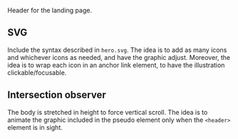 Header for the landing page.

## SVG

Include the syntax described in `hero.svg`. The idea is to add as many icons and whichever icons as needed, and have the graphic adjust. Moreover, the idea is to wrap each icon in an anchor link element, to have the illustration clickable/focusable.

## Intersection observer

The body is stretched in height to force vertical scroll. The idea is to animate the graphic included in the pseudo element only when the `<header>` element is in sight.
